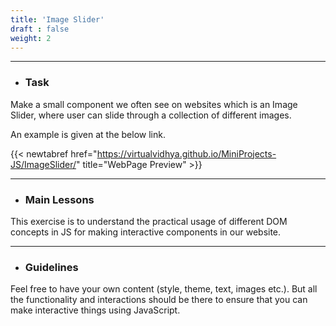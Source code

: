 ```yaml
---
title: 'Image Slider'
draft : false
weight: 2
---
```


---

- ### Task

Make a small component we often see on websites which is an Image Slider, where user can slide through a collection of different images. 

An example is given at the below link. 

{{< newtabref  href="https://virtualvidhya.github.io/MiniProjects-JS/ImageSlider/" title="WebPage Preview" >}}

---

- ### Main Lessons

This exercise is to understand the practical usage of different DOM concepts in JS for making interactive components in our website.

---

- ### Guidelines

Feel free to have your own content (style, theme, text, images etc.). But all the functionality and interactions should be there to ensure that you can make interactive
things using JavaScript.

